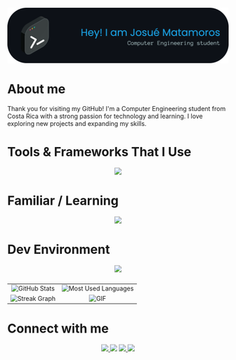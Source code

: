 <p align="center">
  <img src="img/header.png" alt="Josué Matamoros Header" width="840">
</p>

# About me

Thank you for visiting my GitHub! I'm a Computer Engineering student from Costa Rica with a strong passion for technology and learning. I love exploring new projects and expanding my skills.

# Tools & Frameworks That I Use

<p align="center">
  <img src="https://skillicons.dev/icons?i=python,java,js,ts,html,css,tailwind,react,vue,nextjs,vite,nodejs,figma,mysql,postgres,md,r,latex" />
</p>

# Familiar / Learning

<p align="center">
  <img src="https://skillicons.dev/icons?i=c,cpp,cs,go,rust,angular,unity" />
</p>

# Dev Environment

<p align="center">
  <img src="https://skillicons.dev/icons?i=apple,vscode,idea,pycharm,git,github,notion" />
</p>

###

<table
  width="100%"
  cellpadding="0"
  cellspacing="0"
  border="0"
  style="border: none; border-collapse: collapse;"
>
  <tr>
    <td align="center" style="border: none;">
      <!-- GitHub Stats -->
      <img
        src="https://github-readme-stats.vercel.app/api?username=JosueMatamoros&theme=dracula&hide_border=false"
        alt="GitHub Stats"
        height="160"
      />
    </td>
    <td align="center" style="border: none;">
      <!-- Top Languages -->
      <img
        src="https://github-readme-stats.vercel.app/api/top-langs?username=JosueMatamoros&layout=compact&langs_count=5&theme=dracula&hide_border=false"
        alt="Most Used Languages"
        height="160"
        width="100%"
      />
    </td>
  </tr>
  <tr>
    <td style="border: none;">
      <!-- Streak -->
      <img
        src="https://github-readme-streak-stats.herokuapp.com/?user=JosueMatamoros&theme=dark&hide_border=false"
        alt="Streak Graph"
        height="160"
      />
    </td>
    <td align="center" style="border: none;">
      <!-- GIF -->
      <img src="https://i.gifer.com/DW2c.gif" alt="GIF" height="160" />
    </td>
  </tr>
</table>

# Connect with me

<p align="center">
  <a href="https://www.instagram.com/jmatamoros_/" target="_blank">
    <img src="https://img.shields.io/static/v1?message=Instagram&logo=instagram&label=&color=E4405F&logoColor=white&style=for-the-badge" height="35" />
  </a>
  <img src="https://img.shields.io/static/v1?message=LinkedIn&logo=linkedin&label=&color=0077B5&logoColor=white&style=for-the-badge" height="35" />
  <a href="mailto:1002matamoros@gmail.com" target="_blank">
    <img src="https://img.shields.io/static/v1?message=Gmail&logo=gmail&label=&color=D14836&logoColor=white&style=for-the-badge" height="35" />
  </a>
  <a href="https://discordapp.com/users/matamoros_" target="_blank">
    <img src="https://img.shields.io/static/v1?message=Discord&logo=discord&label=&color=7289DA&logoColor=white&style=for-the-badge" height="35" />
  </a>  
</p>

